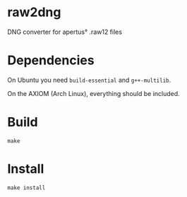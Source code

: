 # raw2dng

DNG converter for apertus° .raw12 files

# Dependencies

On Ubuntu you need `build-essential` and `g++-multilib`.

On the AXIOM (Arch Linux), everything should be included.

# Build

```
make
```

# Install

```
make install
```

